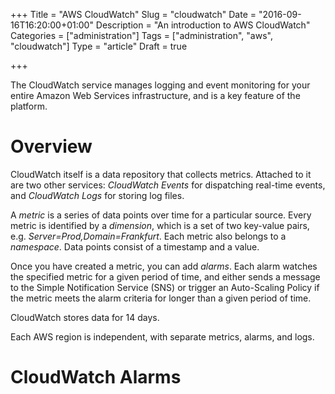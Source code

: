 +++
Title = "AWS CloudWatch"
Slug = "cloudwatch"
Date = "2016-09-16T16:20:00+01:00"
Description = "An introduction to AWS CloudWatch"
Categories = ["administration"]
Tags = ["administration", "aws", "cloudwatch"]
Type = "article"
Draft = true

+++


The CloudWatch service manages logging and event monitoring for your entire
Amazon Web Services infrastructure, and is a key feature of the platform.

<!--more-->

# Overview #

CloudWatch itself is a data repository that collects metrics. Attached to it are
two other services: *CloudWatch Events* for dispatching real-time events, and
*CloudWatch Logs* for storing log files.

A *metric* is a series of data points over time for a particular source. Every
metric is identified by a *dimension*, which is a set of two key-value pairs,
e.g. *Server=Prod,Domain=Frankfurt*. Each metric also belongs to a *namespace*.
Data points consist of a timestamp and a value.

Once you have created a metric, you can add *alarms*. Each alarm watches the
specified metric for a given period of time, and either sends a message to the
Simple Notification Service (SNS) or trigger an Auto-Scaling Policy if the
metric meets the alarm criteria for longer than a given period of time.

CloudWatch stores data for 14 days.

Each AWS region is independent, with separate metrics, alarms, and logs.

# CloudWatch Alarms #
